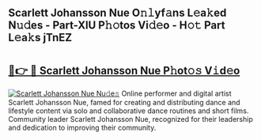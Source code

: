 ## Scarlett Johansson Nue O𝚗𝚕yf𝚊ns L𝚎a𝚔ed N𝚞𝚍es - Part-XlU P𝚑𝚘tos Vi𝚍𝚎o - H𝚘𝚝 Part L𝚎a𝚔s jTnEZ

# <h2><a href="http://kf1r6o1.oniu.top/?m=Scarlett+Johansson+Nue">🔗👉 🔴 Scarlett Johansson Nue P𝚑ot𝚘𝚜 V𝚒d𝚎o</a></h2>

[![Scarlett Johansson Nue Nu𝚍e𝚜](https://i.imgur.com/0qMVB7G.gif)](http://kf1r6o1.oniu.top/?m=Scarlett+Johansson+Nue)
Online performer and digital artist Scarlett Johansson Nue, famed for creating and distributing dance and lifestyle content via solo and collaborative dance routines and short films. Community leader Scarlett Johansson Nue, recognized for their leadership and dedication to improving their community.  
